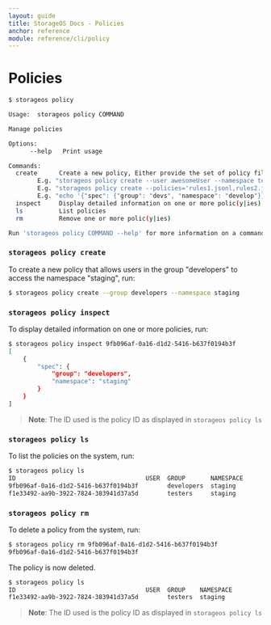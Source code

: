 ```yaml
---
layout: guide
title: StorageOS Docs - Policies
anchor: reference
module: reference/cli/policy
---
```


# Policies

```bash
$ storageos policy

Usage:	storageos policy COMMAND

Manage policies

Options:
      --help   Print usage

Commands:
  create      Create a new policy, Either provide the set of policy files, set with options or write to stdin.
        E.g. "storageos policy create --user awesomeUser --namespace testing"
        E.g. "storageos policy create --policies='rules1.jsonl,rules2.jsonl'"
        E.g. "echo '{"spec": {"group": "devs", "namespace": "develop"}}' | storageos policy create --stdin"
  inspect     Display detailed information on one or more polic(y|ies)
  ls          List policies
  rm          Remove one or more polic(y|ies)

Run 'storageos policy COMMAND --help' for more information on a command.
```

### `storageos policy create`

To create a new policy that allows users in the group "developers" to access the namespace "staging", run:

```bash
$ storageos policy create --group developers --namespace staging
```

### `storageos policy inspect`

To display detailed information on one or more policies, run:

```bash
$ storageos policy inspect 9fb096af-0a16-d1d2-5416-b637f0194b3f
[
    {
        "spec": {
            "group": "developers",
            "namespace": "staging"
        }
    }
]
```

> **Note**: The ID used is the policy ID as displayed in `storageos policy ls`

### `storageos policy ls`

To list the policies on the system, run:

```bash
$ storageos policy ls
ID                                    USER  GROUP       NAMESPACE
9fb096af-0a16-d1d2-5416-b637f0194b3f        developers  staging
f1e33492-aa9b-3922-7824-383941d37a5d        testers     staging
```

### `storageos policy rm`

To delete a policy from the system, run:

```bash
$ storageos policy rm 9fb096af-0a16-d1d2-5416-b637f0194b3f
9fb096af-0a16-d1d2-5416-b637f0194b3f
```

The policy is now deleted.

```bash
$ storageos policy ls
ID                                    USER  GROUP    NAMESPACE
f1e33492-aa9b-3922-7824-383941d37a5d        testers  staging
```

> **Note**: The ID used is the policy ID as displayed in `storageos policy ls`
